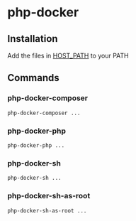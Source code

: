 # php-docker

## Installation

Add the files in [HOST_PATH](HOST_PATH) to your PATH

## Commands

### php-docker-composer

```shell
php-docker-composer ...
```

### php-docker-php

```shell
php-docker-php ...
```

### php-docker-sh

```shell
php-docker-sh ...
```

### php-docker-sh-as-root

```shell
php-docker-sh-as-root ...
```
